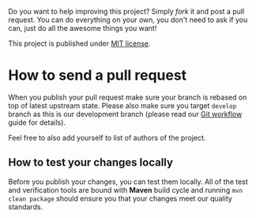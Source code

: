 <!---
# This file is part of the pl.wrzasq.commons.
#
# @license http://mit-license.org/ The MIT license
# @copyright 2017, 2019 © by Rafał Wrzeszcz - Wrzasq.pl.
-->

Do you want to help improving this project? Simply *fork* it and post a pull request. You can do everything on your own, you don't need to ask if you can, just do all the awesome things you want!

This project is published under [MIT license](https://github.com/rafalwrzeszcz-wrzasqpl/pl.wrzasq.commons/tree/master/LICENSE).

# How to send a pull request

When you publish your pull request make sure your branch is rebased on top of latest upstream state. Please also make sure you target `develop` branch as this is our development branch (please read our [Git workflow](https://rafalwrzeszcz-wrzasqpl.github.io/pl.wrzasq.commons/gitflow.html) guide for details).

Feel free to also add yourself to list of authors of the project.

## How to test your changes locally

Before you publish your changes, you can test them locally. All of the test and verification tools are bound with **Maven** build cycle and running `mvn clean package` should ensure you that your changes meet our quality standards.
